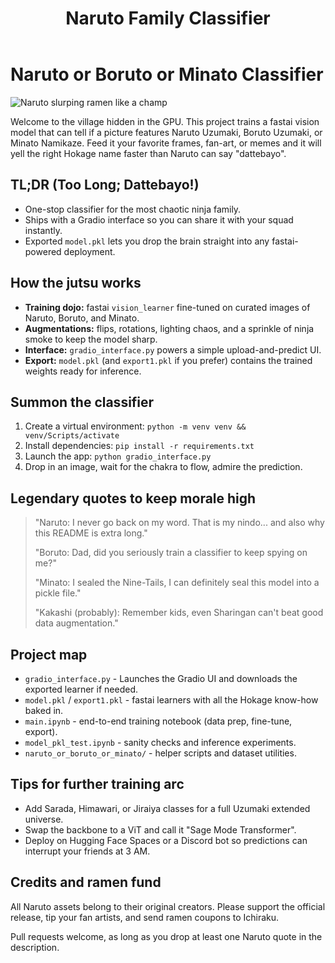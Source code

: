 ﻿---
title: Naruto Family Classifier
emoji: ":earth_asia:"
colorFrom: gray
colorTo: green
sdk: gradio
sdk_version: 5.49.0
app_file: app.py
pinned: false
license: apache-2.0
short_description: Classifies Naruto, Boruto, Minato Images
---

# Naruto or Boruto or Minato Classifier

![Naruto slurping ramen like a champ](https://media4.giphy.com/media/itJhWF0zY5zcY/giphy.gif)

Welcome to the village hidden in the GPU. This project trains a fastai vision model that can tell if a picture features Naruto Uzumaki, Boruto Uzumaki, or Minato Namikaze. Feed it your favorite frames, fan-art, or memes and it will yell the right Hokage name faster than Naruto can say "dattebayo".

## TL;DR (Too Long; Dattebayo!)
- One-stop classifier for the most chaotic ninja family.
- Ships with a Gradio interface so you can share it with your squad instantly.
- Exported `model.pkl` lets you drop the brain straight into any fastai-powered deployment.

## How the jutsu works
- **Training dojo:** fastai `vision_learner` fine-tuned on curated images of Naruto, Boruto, and Minato.
- **Augmentations:** flips, rotations, lighting chaos, and a sprinkle of ninja smoke to keep the model sharp.
- **Interface:** `gradio_interface.py` powers a simple upload-and-predict UI.
- **Export:** `model.pkl` (and `export1.pkl` if you prefer) contains the trained weights ready for inference.

## Summon the classifier
1. Create a virtual environment: `python -m venv venv && venv/Scripts/activate`
2. Install dependencies: `pip install -r requirements.txt`
3. Launch the app: `python gradio_interface.py`
4. Drop in an image, wait for the chakra to flow, admire the prediction.

## Legendary quotes to keep morale high
> "Naruto: I never go back on my word. That is my nindo... and also why this README is extra long."
>
> "Boruto: Dad, did you seriously train a classifier to keep spying on me?"
>
> "Minato: I sealed the Nine-Tails, I can definitely seal this model into a pickle file."
>
> "Kakashi (probably): Remember kids, even Sharingan can't beat good data augmentation."

## Project map
- `gradio_interface.py` - Launches the Gradio UI and downloads the exported learner if needed.
- `model.pkl` / `export1.pkl` - fastai learners with all the Hokage know-how baked in.
- `main.ipynb` - end-to-end training notebook (data prep, fine-tune, export).
- `model_pkl_test.ipynb` - sanity checks and inference experiments.
- `naruto_or_boruto_or_minato/` - helper scripts and dataset utilities.

## Tips for further training arc
- Add Sarada, Himawari, or Jiraiya classes for a full Uzumaki extended universe.
- Swap the backbone to a ViT and call it "Sage Mode Transformer".
- Deploy on Hugging Face Spaces or a Discord bot so predictions can interrupt your friends at 3 AM.

## Credits and ramen fund
All Naruto assets belong to their original creators. Please support the official release, tip your fan artists, and send ramen coupons to Ichiraku.

Pull requests welcome, as long as you drop at least one Naruto quote in the description.
